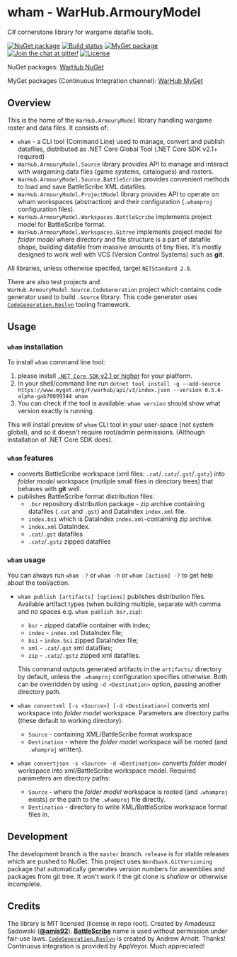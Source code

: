 # wham - WarHub.ArmouryModel

C# cornerstone library for wargame datafile tools.

[![NuGet package](https://img.shields.io/nuget/v/Amadevus.RecordGenerator.svg)](https://www.nuget.org/packages?q=warhub+armourymodel)
[![Build status](https://img.shields.io/appveyor/ci/amis92/wham.svg)](https://ci.appveyor.com/project/amis92/wham/branch/master)
[![MyGet package](https://img.shields.io/myget/warhub/v/WarHub.ArmouryModel.Source.svg?label=myget-ci)](https://www.myget.org/feed/Packages/warhub)
[![Join the chat at gitter!](https://img.shields.io/gitter/room/WarHub/wham.svg)](https://gitter.im/WarHub/wham?utm_source=badge&utm_medium=badge&utm_content=badge)
[![License](https://img.shields.io/github/license/WarHub/wham.svg)](https://github.com/WarHub/wham/blob/master/LICENSE)

NuGet packages: [WarHub NuGet](https://www.nuget.org/profiles/warhub)

MyGet packages (Continuous Integration channel):
[WarHub MyGet](https://www.myget.org/feed/Packages/warhub)

## Overview

This is the home of the `WarHub.ArmouryModel` library handling wargame roster and data files.
It consists of:
* `wham` - a CLI tool (Command Line) used to manage, convert and publish datafiles,
  distributed as .NET Core Global Tool (.NET Core SDK v2.1+ required)
* `WarHub.ArmouryModel.Source` library provides API to manage and interact
  with wargaming data files (game systems, catalogues) and rosters.
* `WarHub.ArmouryModel.Source.BattleScribe` provides convenient methods to load and save
  BattleScribe XML datafiles.
* `WarHub.ArmouryModel.ProjectModel` library provides API to operate on wham workspaces (abstraction)
  and their configuration (`.whamproj` configuration files).
* `WarHub.ArmouryModel.Workspaces.BattleScribe` implements project model for BattleScribe format.
* `WarHub.ArmouryModel.Workspaces.Gitree` implements project model for *folder model* where
  directory and file structure is a part of datafile shape, building datafile from massive amounts
  of tiny files. It's mostly designed to work well with VCS (Version Control Systems) such as **git**.

All libraries, unless otherwise specifed, target `NETStandard 2.0`.

There are also test projects and `WarHub.ArmouryModel.Source.CodeGeneration` project which contains
code generator used to build `.Source` library. This code generator uses
[`CodeGeneration.Roslyn`][CodeGenRoslyn] tooling framework.

## Usage

### `wham` installation

To install `wham` command line tool:
1. please install [`.NET Core SDK` v2.1 or higher](https://www.microsoft.com/net/download)
  for your platform.
2. In your shell/command line run
  `dotnet tool install -g --add-source https://www.myget.org/F/warhub/api/v3/index.json
 --version 0.5.6-alpha-gab70099344 wham`
3. You can check if the tool is available: `wham version` should show what version exactly is running.

This will install preview of `wham` CLI tool in your user-space (not system global),
and so it doesn't require root/admin permissions. (Although installation of .NET Core SDK does).

### `wham` features

* converts BattleScribe workspace (xml files: `.cat`/`.catz`/`.gst`/`.gstz`)
  into *folder model* workspace (mutliple small files in directory trees) that
  behaves with **git** well.
* publishes BattleScribe format distribution files:
  * `.bsr` repository distribution package - zip archive containing datafiles (`.cat` and `.gst`)
    and DataIndex `index.xml` file.
  * `index.bsi` which is DataIndex `index.xml`-containing zip archive.
  * `index.xml` DataIndex.
  * `.cat`/`.gst` datafiles
  * `.catz`/`.gstz` zipped datafiles

### `wham` usage

You can always run `wham -?` or `wham -h` or `wham [action] -?` to get help about the tool/action.

* `wham publish [artifacts] [options]` publishes distribution files. Available artifact types
  (when building multiple, separate with comma and no spaces e.g. `wham publish bsr,zip`):
    * `bsr` - zipped datafile container with index;
    * `index` - `index.xml` DataIndex file;
    * `bsi` - `index.bsi` zipped DataIndex file;
    * `xml` - `.cat`/`.gst` xml datafiles;
    * `zip` - `.catz`/`.gstz` zipped xml datafiles.
   
  This command outputs generated artifacts in the `artifacts/` directory by default,
  unless the `.whamproj` configuration specifies otherwise. Both can be overridden 
  by using `-d <Destination>` option, passing another directory path.
* `wham convertxml [-s <Source>] [-d <Destination>]` converts xml workspace
  into *folder model* workspace. Parameters are directory paths
  (these default to working directory):
    * `Source` - containing XML/BattleScribe format workspace
    * `Destination` - where the *folder model* workspace will be rooted (and `.whamproj` written).
* `wham convertjson -s <Source> -d <Destination>` converts *folder model* workspace
  into xml/BattleScribe workspace model. Required parameters are directory paths:
    * `Source` - where the *folder model* workspace is rooted (and `.whamproj` exists)
      *or* the path to the `.whamproj` file directly.
    * `Destination` - directory to write XML/BattleScribe workspace format files in.

## Development

The development branch is the `master` branch.
`release` is for stable releases which are pushed to NuGet.
This project uses `Nerdbank.GitVersioning` package that automatically generates version numbers
for assemblies and packages from git tree. It won't work if the git clone is *shallow* or otherwise
incomplete.

## Credits

The library is MIT licensed (license in repo root).
Created by Amadeusz Sadowski ([**@amis92**](https://github.com/amis92)).
[**BattleScribe**](https://battlescribe.net/) name is used without permission under fair-use laws.
[`CodeGeneration.Roslyn`][CodeGenRoslyn] is created by Andrew Arnott. Thanks!
Continuous integration is provided by AppVeyor. Much appreciated!


[CodeGenRoslyn]: https://github.com/AArnott/CodeGeneration.Roslyn